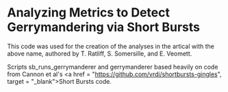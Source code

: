 # Analyzing Metrics to Detect Gerrymandering via Short Bursts

This code was used for the creation of the analyses in the artical with the above name, authored by T. Ratliff, S. Somersille, and E. Veomett.  <br>

Scripts sb_runs_gerrymanderer and gerrymanderer based heavily on code from Cannon et al's <a href = "https://github.com/vrdi/shortbursts-gingles", target = "_blank">Short Bursts</a> code. <br>

